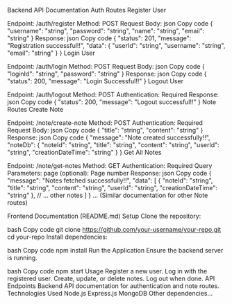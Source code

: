Backend API Documentation
Auth Routes
Register User

Endpoint: /auth/register
Method: POST
Request Body:
json
Copy code
{
  "username": "string",
  "password": "string",
  "name": "string",
  "email": "string"
}
Response:
json
Copy code
{
  "status": 201,
  "message": "Registration successful!!",
  "data": {
    "userId": "string",
    "username": "string",
    "email": "string"
  }
}
Login User

Endpoint: /auth/login
Method: POST
Request Body:
json
Copy code
{
  "loginId": "string",
  "password": "string"
}
Response:
json
Copy code
{
  "status": 200,
  "message": "Login Successful!!"
}
Logout User

Endpoint: /auth/logout
Method: POST
Authentication: Required
Response:
json
Copy code
{
  "status": 200,
  "message": "Logout successful!!"
}
Note Routes
Create Note

Endpoint: /note/create-note
Method: POST
Authentication: Required
Request Body:
json
Copy code
{
  "title": "string",
  "content": "string"
}
Response:
json
Copy code
{
  "message": "Note created successfully!!",
  "noteDb": {
    "noteId": "string",
    "title": "string",
    "content": "string",
    "userId": "string",
    "creationDateTime": "string"
  }
}
Get All Notes

Endpoint: /note/get-notes
Method: GET
Authentication: Required
Query Parameters:
page (optional): Page number
Response:
json
Copy code
{
  "message": "Notes fetched successfully!!",
  "data": [
    {
      "noteId": "string",
      "title": "string",
      "content": "string",
      "userId": "string",
      "creationDateTime": "string"
    },
    // ... other notes
  ]
}
... (Similar documentation for other Note routes)

Frontend Documentation (README.md)
Setup
Clone the repository:

bash
Copy code
git clone https://github.com/your-username/your-repo.git
cd your-repo
Install dependencies:

bash
Copy code
npm install
Run the Application
Ensure the backend server is running.

bash
Copy code
npm start
Usage
Register a new user.
Log in with the registered user.
Create, update, or delete notes.
Log out when done.
API Endpoints
Backend API documentation for authentication and note routes.
Technologies Used
Node.js
Express.js
MongoDB
Other dependencies...
